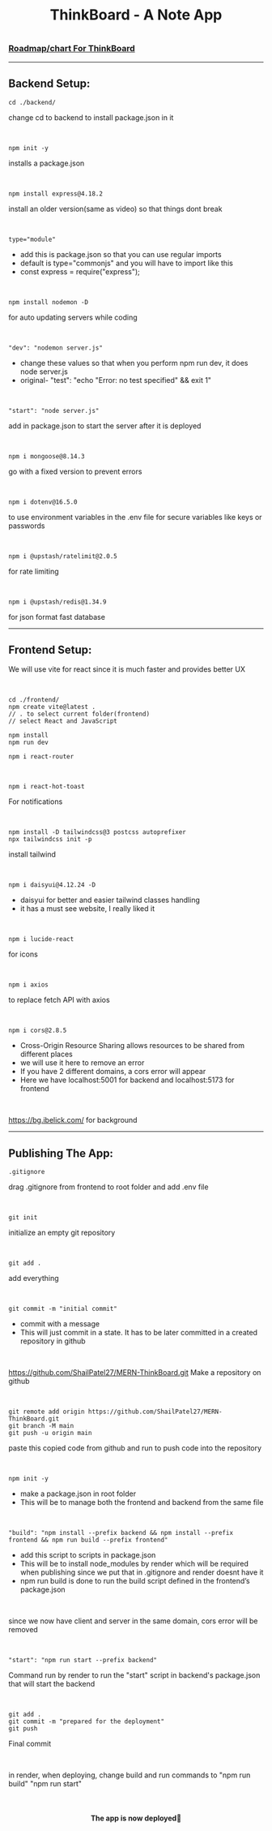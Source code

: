 <h1 align="center">ThinkBoard - A Note App<h1>

### [Roadmap/chart For ThinkBoard](https://app.eraser.io/workspace/GlhY2F7ltehsjZ2z9phZ)

---

## Backend Setup:

```
cd ./backend/
```
change cd to backend to install package.json in it

<br>

```
npm init -y
```
installs a package.json

<br>

```
npm install express@4.18.2
```
install an older version(same as video) so that things dont break

<br>

```
type="module"
```
- add this is package.json so that you can use regular imports
- default is type="commonjs" and you will have to import like this 
- const express = require("express");

<br>

```
npm install nodemon -D
```
for auto updating servers while coding

<br>

```
"dev": "nodemon server.js"
```
- change these values so that when you perform npm run dev, it does node server.js
- original-     "test": "echo \"Error: no test specified\" && exit 1"

<br>

```
"start": "node server.js"
```
add in package.json to start the server after it is deployed

<br>

```
npm i mongoose@8.14.3
```
go with a fixed version to prevent errors

<br>

```
npm i dotenv@16.5.0
```
to use environment variables in the .env file for secure variables like keys or passwords

<br>

```
npm i @upstash/ratelimit@2.0.5
```
for rate limiting

<br>

```
npm i @upstash/redis@1.34.9
```
for json format fast database

---

## Frontend Setup:
We will use vite for react since it is much faster and provides better UX

<br>

```
cd ./frontend/
npm create vite@latest .
// . to select current folder(frontend)
// select React and JavaScript

npm install
npm run dev

npm i react-router
```

<br>

```
npm i react-hot-toast
```
For notifications

<br>

```
npm install -D tailwindcss@3 postcss autoprefixer
npx tailwindcss init -p
```
install tailwind 

<br>

```
npm i daisyui@4.12.24 -D
```
- daisyui for better and easier tailwind classes handling
- it has a must see website, I really liked it

<br>

```
npm i lucide-react
```
for icons

<br>

```
npm i axios
```
to replace fetch API with axios

<br>

```
npm i cors@2.8.5
```
- Cross-Origin Resource Sharing allows resources to be shared from different places
- we will use it here to remove an error
- If you have 2 different domains, a cors error will appear
- Here we have localhost:5001 for backend and localhost:5173 for frontend

<br>

https://bg.ibelick.com/
for background

---

## Publishing The App:

```
.gitignore
```
drag .gitignore from frontend to root folder and add .env file

<br>

```
git init
```
initialize an empty git repository

<br>

```
git add .
```
add everything

<br>

```
git commit -m "initial commit"
```
- commit with a message
- This will just commit in a state. It has to be later committed in a created repository in github

<br>

https://github.com/ShailPatel27/MERN-ThinkBoard.git
Make a repository on github

<br>

```
git remote add origin https://github.com/ShailPatel27/MERN-ThinkBoard.git
git branch -M main
git push -u origin main
```
paste this copied code from github and run  to push code into the repository

<br>

```
npm init -y
```
- make a package.json in root folder
- This will be to manage both the frontend and backend from the same file

<br>

```
"build": "npm install --prefix backend && npm install --prefix frontend && npm run build --prefix frontend"
```
- add this script to scripts in package.json
- This will be to install node_modules by render which will be required when publishing since we put that in .gitignore and render doesnt have it
- npm run build is done to run the build script defined in the frontend’s package.json

<br>

since we now have client and server in the same domain, cors error will be removed

<br>

```
"start": "npm run start --prefix backend"
```
Command run by render to run the "start" script in backend's package.json that will start the backend

<br>

```
git add .
git commit -m "prepared for the deployment"
git push
```
Final commit

<br>

in render, when deploying, change build and run commands to "npm run build" "npm run start"

<br>

<h4 align="center">The app is now deployed🎉</h4>
